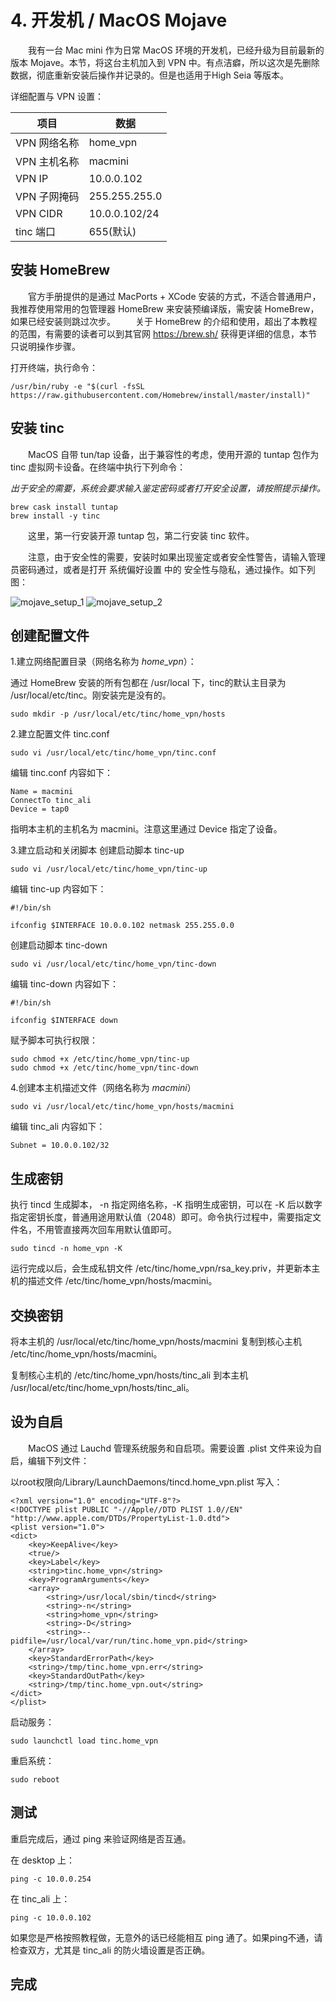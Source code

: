 # 4. 开发机 / MacOS Mojave

　　我有一台 Mac mini 作为日常 MacOS 环境的开发机，已经升级为目前最新的版本 Mojave。本节，将这台主机加入到 VPN 中。有点洁癖，所以这次是先删除数据，彻底重新安装后操作并记录的。但是也适用于High Seia 等版本。



详细配置与 VPN 设置：

| 项目         | 数据            |
| --------   | -----   |
| VPN 网络名称 | home_vpn        |
| VPN 主机名称 | macmini        |
| VPN IP       | 10.0.0.102      |
| VPN 子网掩码 | 255.255.255.0   |
| VPN CIDR     | 10.0.0.102/24   |
| tinc 端口    | 655(默认)       |


## 安装 HomeBrew　　
　　官方手册提供的是通过 MacPorts + XCode 安装的方式，不适合普通用户，我推荐使用常用的包管理器 HomeBrew 来安装预编译版，需安装 HomeBrew，如果已经安装则跳过次步。
　　关于 HomeBrew 的介绍和使用，超出了本教程的范围，有需要的读者可以到其官网 https://brew.sh/ 获得更详细的信息，本节只说明操作步骤。



打开终端，执行命令：

```
/usr/bin/ruby -e "$(curl -fsSL https://raw.githubusercontent.com/Homebrew/install/master/install)"
```



## 安装 tinc

　　MacOS 自带 tun/tap 设备，出于兼容性的考虑，使用开源的 tuntap 包作为 tinc 虚拟网卡设备。在终端中执行下列命令：



*出于安全的需要，系统会要求输入鉴定密码或者打开安全设置，请按照提示操作。*

```
brew cask install tuntap
brew install -y tinc
```
　　这里，第一行安装开源 tuntap 包，第二行安装 tinc 软件。

　　注意，由于安全性的需要，安装时如果出现鉴定或者安全性警告，请输入管理员密码通过，或者是打开 系统偏好设置 中的 安全性与隐私，通过操作。如下列图：

![mojave_setup_1](images/mojave_setup_1.png)
![mojave_setup_2](images/mojave_setup_2.png)



## 创建配置文件

1.建立网络配置目录（网络名称为 *home_vpn*）：

通过 HomeBrew 安装的所有包都在 /usr/local 下，tinc的默认主目录为 /usr/local/etc/tinc。刚安装完是没有的。

```
sudo mkdir -p /usr/local/etc/tinc/home_vpn/hosts
```



2.建立配置文件 tinc.conf

```
sudo vi /usr/local/etc/tinc/home_vpn/tinc.conf
```

编辑 tinc.conf 内容如下：

```
Name = macmini
ConnectTo tinc_ali
Device = tap0
```

指明本主机的主机名为 macmini。注意这里通过 Device 指定了设备。



3.建立启动和关闭脚本
创建启动脚本 tinc-up

```
sudo vi /usr/local/etc/tinc/home_vpn/tinc-up
```

编辑 tinc-up 内容如下：

```
#!/bin/sh

ifconfig $INTERFACE 10.0.0.102 netmask 255.255.0.0
```

创建启动脚本 tinc-down

```
sudo vi /usr/local/etc/tinc/home_vpn/tinc-down
```

编辑 tinc-down 内容如下：

```
#!/bin/sh

ifconfig $INTERFACE down
```

赋予脚本可执行权限：

```
sudo chmod +x /etc/tinc/home_vpn/tinc-up
sudo chmod +x /etc/tinc/home_vpn/tinc-down
```



4.创建本主机描述文件（网络名称为 *macmini*）

```
sudo vi /usr/local/etc/tinc/home_vpn/hosts/macmini
```

编辑 tinc_ali 内容如下：

```
Subnet = 10.0.0.102/32
```



## 生成密钥

执行 tincd 生成脚本， -n 指定网络名称，-K 指明生成密钥，可以在 -K 后以数字指定密钥长度，普通用途用默认值（2048）即可。命令执行过程中，需要指定文件名，不用管直接两次回车用默认值即可。

```
sudo tincd -n home_vpn -K
```

运行完成以后，会生成私钥文件 /etc/tinc/home_vpn/rsa_key.priv，并更新本主机的描述文件 /etc/tinc/home_vpn/hosts/macmini。



## 交换密钥

将本主机的 /usr/local/etc/tinc/home_vpn/hosts/macmini 复制到核心主机 /etc/tinc/home_vpn/hosts/macmini。

复制核心主机的 /etc/tinc/home_vpn/hosts/tinc_ali 到本主机 /usr/local/etc/tinc/home_vpn/hosts/tinc_ali。



## 设为自启

　　MacOS 通过 Lauchd 管理系统服务和自启项。需要设置 .plist 文件来设为自启，编辑下列文件：



以root权限向/Library/LaunchDaemons/tincd.home_vpn.plist 写入：



```
<?xml version="1.0" encoding="UTF-8"?>
<!DOCTYPE plist PUBLIC "-//Apple//DTD PLIST 1.0//EN" "http://www.apple.com/DTDs/PropertyList-1.0.dtd">
<plist version="1.0">
<dict>
    <key>KeepAlive</key>
    <true/>
    <key>Label</key>
    <string>tinc.home_vpn</string>
    <key>ProgramArguments</key>
    <array>
        <string>/usr/local/sbin/tincd</string>
        <string>-n</string>
        <string>home_vpn</string>
        <string>-D</string>
        <string>--pidfile=/usr/local/var/run/tinc.home_vpn.pid</string>
    </array>
    <key>StandardErrorPath</key>
    <string>/tmp/tinc.home_vpn.err</string>
    <key>StandardOutPath</key>
    <string>/tmp/tinc.home_vpn.out</string>
</dict>
</plist>
```

启动服务：

```
sudo launchctl load tinc.home_vpn
```

重启系统：

```
sudo reboot
```



## 测试

重启完成后，通过 ping 来验证网络是否互通。

在 desktop 上：

```
ping -c 10.0.0.254
```

在 tinc_ali 上：

```
ping -c 10.0.0.102
```

如果您是严格按照教程做，无意外的话已经能相互 ping 通了。如果ping不通，请检查双方，尤其是 tinc_ali 的防火墙设置是否正确。



## 完成

　　

